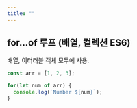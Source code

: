 ```yaml
---
title: ""
---
```




## for...of 루프 (배열, 컬렉션 ES6)

배열, 이터러블 객체 모두에 사용.

```js
const arr = [1, 2, 3];

for(let num of arr) {
  console.log(`Number ${num}`);
}
```



